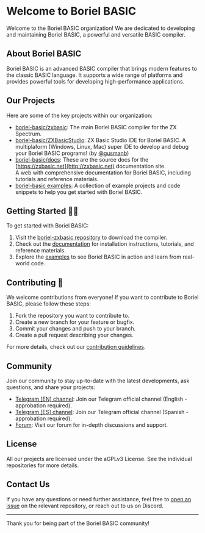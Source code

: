# Welcome to Boriel BASIC

Welcome to the Boriel BASIC organization! We are dedicated to developing and maintaining Boriel BASIC, a powerful and versatile BASIC compiler.

## About Boriel BASIC

Boriel BASIC is an advanced BASIC compiler that brings modern features to the classic BASIC language. It supports a wide range of platforms and provides powerful tools for developing high-performance applications.

## Our Projects

Here are some of the key projects within our organization:

- [boriel-basic/zxbasic](https://github.com/boriel-basic/zxbasic): The main Boriel BASIC compiler for the ZX Spectrum.
- [boriel-basic/ZXBasicStudio](https://github.com/boriel-basic/ZXBasicStudio): ZX Basic Studio IDE for Boriel BASIC.
  A multiplaform (Windows, Linux, Mac) super IDE to develop and debug your Boriel BASIC programs! (by [@gusmanb](https://github.com/gusmanb))
- [boriel-basic/docs](https://github.com/boriel-basic/docs): These are the source docs for the [https://zxbasic.net](http://zxbasic.net) documentation site. </br>
  A web with comprehensive documentation for Boriel BASIC, including tutorials and reference materials.
- [boriel-basic examples](https://github.com/boriel-basic/zxbasic/tree/main/examples): A collection of example projects and code snippets to help you get started with Boriel BASIC.

## Getting Started 👩‍💻

To get started with Boriel BASIC:

1. Visit the [boriel-zxbasic repository](https://github.com/boriel-basic/zxbasic) to download the compiler.
2. Check out the [documentation](https://github.com/boriel-basic/docs) for installation instructions, tutorials, and reference materials.
3. Explore the [examples](https://github.com/boriel-basic/zxbasic/tree/main/examples) to see Boriel BASIC in action and learn from real-world code.

## Contributing 🌈

We welcome contributions from everyone! If you want to contribute to Boriel BASIC, please follow these steps:

1. Fork the repository you want to contribute to.
2. Create a new branch for your feature or bugfix.
3. Commit your changes and push to your branch.
4. Create a pull request describing your changes.

For more details, check out our [contribution guidelines](https://github.com/boriel-basic/.github/blob/main/CONTRIBUTING.md).

## Community

Join our community to stay up-to-date with the latest developments, ask questions, and share your projects:


- [Telegram [EN] channel](https://t.me/+ag4E7W05dvRkZmZk): Join our Telegram official channel (English - approbation required).
- [Telegram [ES] channel](https://t.me/+dSbWL8z8ol1lMjA0): Join our Telegram official channel (Spanish - approbation required).
- [Forum](https://boriel.com/forum): Visit our forum for in-depth discussions and support.

## License

All our projects are licensed under the aGPLv3 License. See the individual repositories for more details.

## Contact Us

If you have any questions or need further assistance, feel free to [open an issue](https://github.com/boriel-basic/boriel-zxbasic/issues) on the relevant repository, or reach out to us on Discord.

---

Thank you for being part of the Boriel BASIC community!
